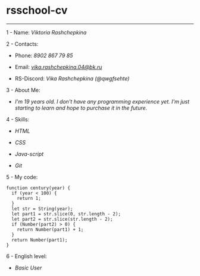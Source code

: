 # rsschool-cv
***
1 - Name: *Viktoria Rashchepkina*


2 - Contacts: 

+ Phone: *8902 867 79 85* 

+ Email: *vika.rashchepkina.04@bk.ru*

+ RS-Discord: *Vika Rashchepkina (@qwgfsehte)*


3 - About Me:

+ *I'm 19 years old. I don't have any programming experience yet. I'm just starting to learn and hope to purchase it in the future.*


4 - Skills:

+ *HTML*

+ *CSS*

+ *Java-script*

+ *Git*


5 - My code: 

```
function century(year) {
  if (year < 100) {
    return 1;
  }
  let str = String(year);
  let part1 = str.slice(0, str.length - 2);
  let part2 = str.slice(str.length - 2);
  if (Number(part2) > 0) {
    return Number(part1) + 1;
  }
  return Number(part1);
}
```


6 - English level:

+ *Basic User*